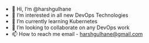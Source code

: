 - 👋 Hi, I’m @harshgulhane
- 👀 I’m interested in all new DevOps Technologies
- 🌱 I’m currently learning Kubernetes
- 💞️ I’m looking to collaborate on any DevOps work
- 📫 How to reach me email - harshgulhane@gmail.com

<!---
harshgulhane/harshgulhane is a ✨ special ✨ repository because its `README.md` (this file) appears on your GitHub profile.
You can click the Preview link to take a look at your changes.
--->
